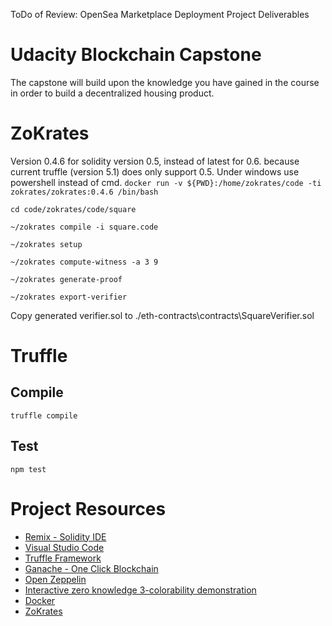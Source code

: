 ToDo of Review:
OpenSea Marketplace
Deployment
Project Deliverables

# Udacity Blockchain Capstone

The capstone will build upon the knowledge you have gained in the course in order to build a decentralized housing product. 

# ZoKrates
Version 0.4.6 for solidity version 0.5, instead of latest for 0.6. because current truffle (version 5.1) does only support 0.5. Under windows use powershell instead of cmd.
`docker run -v ${PWD}:/home/zokrates/code -ti zokrates/zokrates:0.4.6 /bin/bash`

`cd code/zokrates/code/square`

`~/zokrates compile -i square.code`

`~/zokrates setup`

`~/zokrates compute-witness -a 3 9`

`~/zokrates generate-proof`

`~/zokrates export-verifier`

Copy generated verifier.sol to ./eth-contracts\contracts\SquareVerifier.sol

# Truffle
## Compile
`truffle compile`

## Test
`npm test`

# Project Resources

* [Remix - Solidity IDE](https://remix.ethereum.org/)
* [Visual Studio Code](https://code.visualstudio.com/)
* [Truffle Framework](https://truffleframework.com/)
* [Ganache - One Click Blockchain](https://truffleframework.com/ganache)
* [Open Zeppelin ](https://openzeppelin.org/)
* [Interactive zero knowledge 3-colorability demonstration](http://web.mit.edu/~ezyang/Public/graph/svg.html)
* [Docker](https://docs.docker.com/install/)
* [ZoKrates](https://github.com/Zokrates/ZoKrates)
